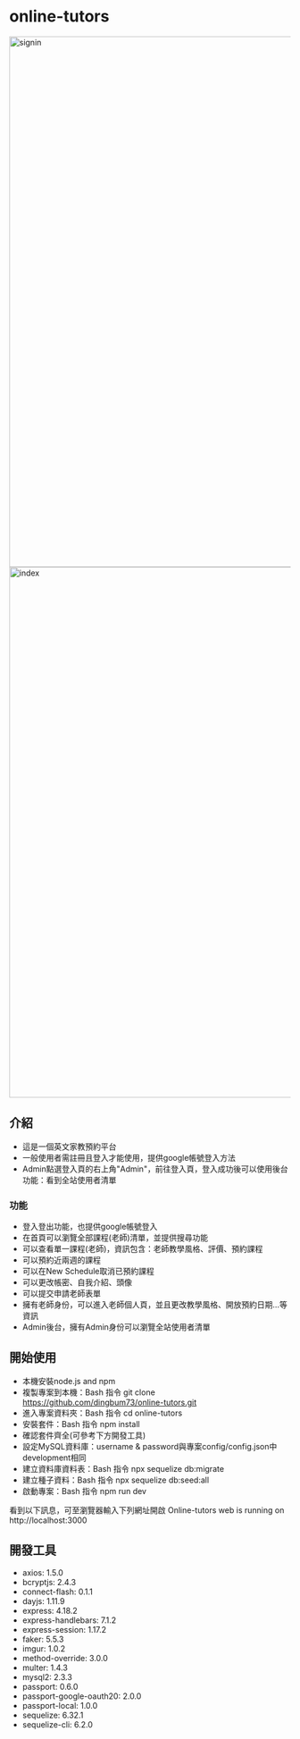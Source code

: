 # online-tutors
<img width="950" alt="signin" src="https://github.com/dingbum73/online-tutors/assets/124600894/33da1239-c349-43dd-b201-bc15b37981fe">
<img width="950" alt="index" src="https://github.com/dingbum73/online-tutors/assets/124600894/f66a523d-dd42-4f62-86f2-07d96bb11d72">



## 介紹
- 這是一個英文家教預約平台
- 一般使用者需註冊且登入才能使用，提供google帳號登入方法
- Admin點選登入頁的右上角"Admin"，前往登入頁，登入成功後可以使用後台功能：看到全站使用者清單

### 功能
- 登入登出功能，也提供google帳號登入
- 在首頁可以瀏覽全部課程(老師)清單，並提供搜尋功能
- 可以查看單一課程(老師)，資訊包含：老師教學風格、評價、預約課程
- 可以預約近兩週的課程
- 可以在New Schedule取消已預約課程
- 可以更改帳密、自我介紹、頭像
- 可以提交申請老師表單
- 擁有老師身份，可以進入老師個人頁，並且更改教學風格、開放預約日期...等資訊
- Admin後台，擁有Admin身份可以瀏覽全站使用者清單

## 開始使用
- 本機安裝node.js and npm
- 複製專案到本機：Bash 指令 git clone https://github.com/dingbum73/online-tutors.git
- 進入專案資料夾：Bash 指令 cd online-tutors
- 安裝套件：Bash 指令 npm install
- 確認套件齊全(可參考下方開發工具)
- 設定MySQL資料庫：username & password與專案config/config.json中development相同
- 建立資料庫資料表：Bash 指令 npx sequelize db:migrate
- 建立種子資料：Bash 指令 npx sequelize db:seed:all
- 啟動專案：Bash 指令 npm run dev

看到以下訊息，可至瀏覽器輸入下列網址開啟
Online-tutors web is running on http://localhost:3000


## 開發工具
- axios: 1.5.0
- bcryptjs: 2.4.3
- connect-flash: 0.1.1
- dayjs: 1.11.9
- express: 4.18.2
- express-handlebars: 7.1.2
- express-session: 1.17.2
- faker: 5.5.3
- imgur: 1.0.2
- method-override: 3.0.0
- multer: 1.4.3
- mysql2: 2.3.3
- passport: 0.6.0
- passport-google-oauth20: 2.0.0
- passport-local: 1.0.0
- sequelize: 6.32.1
- sequelize-cli: 6.2.0

